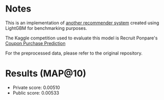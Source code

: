 # Notes

This is an implementation of [another recommender 
system](https://github.com/ouwyukha/Repro-RF-XGB-on-CouponPP) created 
using LightGBM for benchmarking purposes.

The Kaggle competition used to evaluate this model is Recruit Ponpare's 
[Coupon Purchase 
Prediction](https://www.kaggle.com/c/coupon-purchase-prediction/)

For the preprocessed data, please refer to the original repository.

# Results (MAP@10)
- Private score: 0.00510
- Public score: 0.00533

